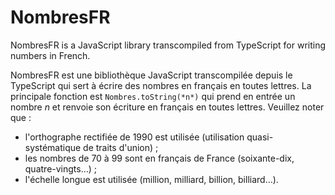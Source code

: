 # NombresFR
NombresFR is a JavaScript library transcompiled from TypeScript for writing numbers in French.

NombresFR est une bibliothèque JavaScript transcompilée depuis le TypeScript qui sert à écrire des nombres en français en toutes lettres.
La principale fonction est `Nombres.toString(*n*)` qui prend en entrée un nombre *n* et renvoie son écriture en français en toutes lettres.
Veuillez noter que :
* l'orthographe rectifiée de 1990 est utilisée (utilisation quasi-systématique de traits d'union) ;
* les nombres de 70 à 99 sont en français de France (soixante-dix, quatre-vingts…) ;
* l'échelle longue est utilisée (million, milliard, billion, billiard…).
